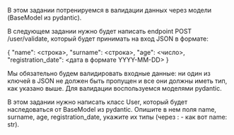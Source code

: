 В этом задании потренируемся в валидации данных через модели (BaseModel из pydantic).

В следующем задании нужно будет написать endpoint POST /user/validate, который будет принимать на вход JSON в формате:

{
  "name": <строка>,
  "surname": <строка>,
  "age": <число>,
  "registration_date": <дата в формате YYYY-MM-DD>
}

Мы обязательно будем валидировать входные данные: ни один из ключей в JSON не должен быть пропущен и все они должны иметь тип, как указано выше. Для валидации воспользуемся моделями pydantic.

В этом задании нужно написать класс User, который будет наследоваться от BaseModel из pydantic. Опишите в нем поля name, surname, age, registration_date, укажите их типы (через : - как вот name: str).
